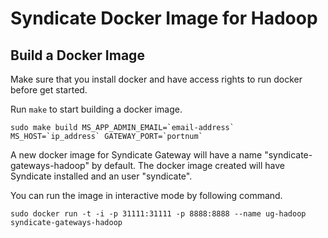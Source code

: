 # Syndicate Docker Image for Hadoop

Build a Docker Image
--------------------

Make sure that you install docker and have access rights to run docker before get started.

Run `make` to start building a docker image.
```
sudo make build MS_APP_ADMIN_EMAIL=`email-address` MS_HOST=`ip_address` GATEWAY_PORT=`portnum`
```

A new docker image for Syndicate Gateway will have a name "syndicate-gateways-hadoop" by default. The docker image created will have Syndicate installed and an user "syndicate".

You can run the image in interactive mode by following command.
```
sudo docker run -t -i -p 31111:31111 -p 8888:8888 --name ug-hadoop syndicate-gateways-hadoop
```
